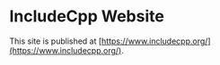 # IncludeCpp Website

This site is published at [https://www.includecpp.org/](https://www.includecpp.org/).
